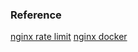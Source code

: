 ### Reference
[nginx rate limit](https://www.nginx.com/blog/rate-limiting-nginx/)
[nginx docker](https://www.ruanyifeng.com/blog/2018/02/nginx-docker.html)

